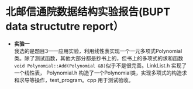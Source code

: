 # 北邮信通院数据结构实验报告(BUPT data structutre report）
- **实验一** <br /> 
我选的是题目3——应用实验，利用线性表实现一个一元多项式Polynomial类。除了测试函数，其他大部分都是抄书上的，但书上的多项式的求和函数`void Polynomial::Add(Polynomial &B)`似乎不是很完善。LinkList.h 实现了一个线性表， Polynomial.h 构造了一个Polynomial类，实现多项式的构造求和求导等操作，test_program。cpp 用于测试验收。 
